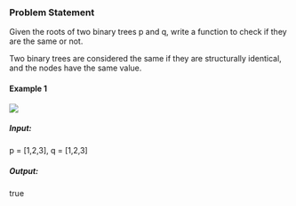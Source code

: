 ### Problem Statement

Given the roots of two binary trees p and q, write a function to check if they are the same or not.

Two binary trees are considered the same if they are structurally identical, and the nodes have the same value.

#### Example 1

![](https://assets.leetcode.com/uploads/2020/12/20/ex1.jpg)

##### Input:
p = [1,2,3], q = [1,2,3]
##### Output: 
true